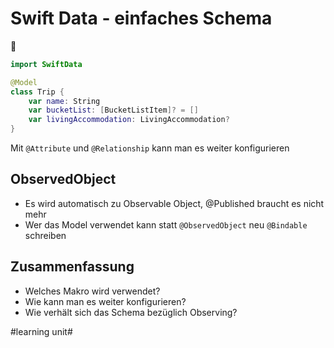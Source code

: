 # Swift Data - einfaches Schema
📐

```swift
import SwiftData

@Model
class Trip {
    var name: String
    var bucketList: [BucketListItem]? = []
    var livingAccommodation: LivingAccommodation?
}
```

Mit `@Attribute` und `@Relationship` kann man es weiter konfigurieren

## ObservedObject

- Es wird automatisch zu Observable Object, @Published braucht es nicht mehr
- Wer das Model verwendet kann statt `@ObservedObject` neu `@Bindable` schreiben

## Zusammenfassung
- Welches Makro wird verwendet?
- Wie kann man es weiter konfigurieren?
- Wie verhält sich das Schema bezüglich Observing?

#learning unit#